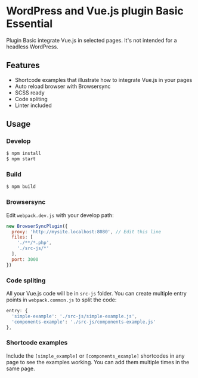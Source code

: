 # WordPress and Vue.js plugin Basic Essential

Plugin Basic integrate Vue.js in selected pages. It's not intended for a headless WordPress.

## Features

- Shortcode examples that illustrate how to integrate Vue.js in your pages
- Auto reload browser with Browsersync
- SCSS ready
- Code spliting
- Linter included

## Usage

### Develop

```bash
$ npm install
$ npm start
```

### Build

```bash
$ npm build
```

### Browsersync

Edit `webpack.dev.js` with your develop path:

```javascript
new BrowserSyncPlugin({
  proxy: 'http://mysite.localhost:8080', // Edit this line
  files: [
    './**/*.php',
    './src-js/*'
  ],
  port: 3000
})
```

### Code spliting

All your Vue.js code will be in `src-js` folder. You can create multiple entry points in `webpack.common.js` to split the code:

```javascript
entry: {
  'simple-example': './src-js/simple-example.js',
  'components-example': './src-js/components-example.js'
},
```

### Shortcode examples

Include the `[simple_example]` or `[components_example]` shortcodes in any page to see the examples working. You can add them multiple times in the same page.

